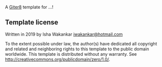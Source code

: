 A [Giter8][g8] template for ...!

Template license
----------------
Written in 2019 by Isha Wakankar <iwakankar@hotmail.com>

To the extent possible under law, the author(s) have dedicated all copyright and related
and neighboring rights to this template to the public domain worldwide.
This template is distributed without any warranty. See <http://creativecommons.org/publicdomain/zero/1.0/>.

[g8]: http://www.foundweekends.org/giter8/

